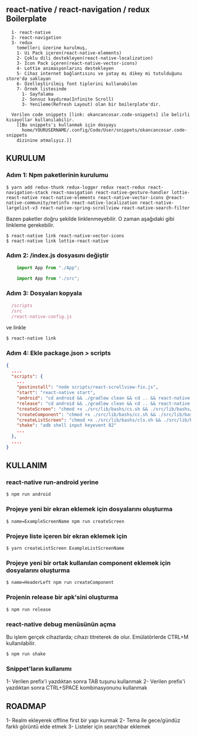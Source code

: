 ## react-native / react-navigation / redux Boilerplate
```
  1- react-native 
  2- react-navigation
  3- redux 
    temelleri üzerine kurulmuş,
    1- Ui Pack içeren(react-native-elements)
    2- Çoklu dili destekleyen(react-native-localization)
    3- Icon Pack içeren(react-native-vector-icons)
    4- Lottie animasyonlarını destekleyen
    5- Cihaz internet bağlantısını ve yatay mı dikey mi tutulduğunu store'da saklayan
    6- Özelleştirilmiş font tiplerini kullanabilen
    7- Örnek listesinde
      1- Sayfalama
      2- Sonsuz kaydırma(Infinite Scroll)
      3- Yenileme(Refresh Layout) olan bir boilerplate'dir.

  Verilen code snippets [link: okancancosar.code-snippets] ile belirli kısayollar kullanılabilir.
    [[Bu snippets'ı kullanmak için dosyayı
      home/YOURUSERNAME/.config/Code/User/snippets/okancancosar.code-snippets
    dizinine atmalıyız.]]
```

## KURULUM

### Adım 1: Npm paketlerinin kurulumu
```console
$ yarn add redux-thunk redux-logger redux react-redux react-navigation-stack react-navigation react-native-gesture-handler lottie-react-native react-native-elements react-native-vector-icons @react-native-community/netinfo react-native-localization react-native-largelist-v3 react-native-spring-scrollview react-native-search-filter
```
Bazen paketler doğru şekilde linklenmeyebilir. O zaman aşağıdaki gibi linkleme gerekebilir.
```console
$ react-native link react-native-vector-icons
$ react-native link lottie-react-native
```

### Adım 2: /index.js dosyasını değiştir 
```jsx
	import App from "./App";
```
```jsx
	import App from "./src";
```


### Adım 3: Dosyaları kopyala
```jsx
  /scripts
  /src
  /react-native-config.js
```
ve linkle
```console
$ react-native link
```

### Adım 4: Ekle package.json > scripts
```json
{
  ....
  "scripts": {
    ...
    "postinstall": "node scripts/react-scrollview-fix.js",
    "start": "react-native start",
    "android": "cd android && ./gradlew clean && cd .. && react-native run-android",
    "release": "cd android && ./gradlew clean && cd .. && react-native run-android --variant=release",
    "createScreen": "chmod +x ./src/lib/bashs/cs.sh && ./src/lib/bashs/cs.sh ${name}",
    "createComponent": "chmod +x ./src/lib/bashs/cc.sh && ./src/lib/bashs/cc.sh ${name}",
    "createListScreen": "chmod +x ./src/lib/bashs/cls.sh && ./src/lib/bashs/cls.sh",
    "shake": "adb shell input keyevent 82"
    ...
  },
  ....
}
```


## KULLANIM

### react-native run-android yerine
```console
$ npm run android
```

### Projeye yeni bir ekran eklemek için dosyalarını oluşturma
```console
$ name=ExampleScreenName npm run createScreen
```

### Projeye liste içeren bir ekran eklemek için 
```console
$ yarn createListScreen ExampleListScreenName
```

### Projeye yeni bir ortak kullanılan component eklemek için dosyalarını oluşturma
```console
$ name=HeaderLeft npm run createComponent
```

### Projenin release bir apk'sini oluşturma
```console
$ npm run release
```

### react-native debug menüsünün açma
Bu işlem gerçek cihazlarda; cihazı titreterek de olur. Emülatörlerde CTRL+M kullanılabilir.
```console
$ npm run shake
```

### Snippet'ların kullanımı
  1- Verilen prefix'i yazdıktan sonra TAB tuşunu kullanmak
  2- Verilen prefix'i yazdıktan sonra CTRL+SPACE kombinasyonunu kullanmak


## ROADMAP
  1- Realm ekleyerek offline first bir yapı kurmak
  2- Tema ile gece/gündüz farklı görüntü elde etmek
  3- Listeler için searchbar eklemek
